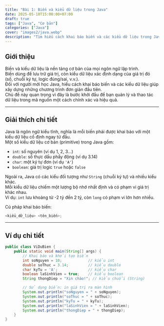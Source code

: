 ```yaml
---
title: "Bài 1: Biến và kiểu dữ liệu trong Java"
date: 2025-05-10T15:00:00+07:00
draft: true
tags: ["Java", "Cơ bản"]
categories: ["Java"]
cover: "images2/java.webp"
description: "Tìm hiểu cách khai báo biến và các kiểu dữ liệu trong Java — nền tảng đầu tiên giúp bạn quản lý và thao tác dữ liệu chính xác."
---
```



## Giới thiệu
Biến và kiểu dữ liệu là nền tảng cơ bản của mọi ngôn ngữ lập trình.  
Biến dùng để lưu trữ giá trị, còn kiểu dữ liệu xác định dạng của giá trị đó (số, chuỗi ký tự, logic đúng/sai, v.v.).  
Đối với người mới học Java, hiểu cách khai báo biến và các kiểu dữ liệu giúp xây dựng những chương trình đơn giản đầu tiên.  
Chủ đề này quan trọng vì đây là bước khởi đầu để bạn quản lý và thao tác dữ liệu trong mã nguồn một cách chính xác và hiệu quả.

---

## Giải thích chi tiết
Java là ngôn ngữ kiểu tĩnh, nghĩa là mỗi biến phải được khai báo với một kiểu dữ liệu cố định ngay từ đầu.  
Một số kiểu dữ liệu cơ bản (primitive) trong Java gồm:

- `int`: số nguyên (ví dụ 1, 2, 3…)
- `double`: số thực dấu phẩy động (ví dụ 3.14)
- `char`: một ký tự đơn (ví dụ `'A'`)
- `boolean`: giá trị logic `true` hoặc `false`

Ngoài ra, Java có các kiểu đối tượng như `String` (chuỗi ký tự) và nhiều kiểu khác.  
Mỗi kiểu dữ liệu chiếm một lượng bộ nhớ nhất định và có phạm vi giá trị khác nhau.  
Ví dụ: `int` lưu khoảng từ -2 tỷ đến 2 tỷ, còn `long` có phạm vi lớn hơn nhiều.

Cú pháp khai báo biến:
```java
<kiểu_dữ_liệu> <tên_biến>;
```

---

## Ví dụ chi tiết
```java
public class ViDuBien {
    public static void main(String[] args) {
        // Khai báo và khởi tạo biến
        int soNguyen = 10;            // kiểu int  
        double soThuc = 3.14;         // kiểu double  
        char kyTu = 'A';              // kiểu char  
        boolean laSinhVien = true;    // kiểu boolean  
        String thongDiep = "Xin chào!"; // kiểu chuỗi (String)

        // Sử dụng biến: in giá trị ra màn hình
        System.out.println("soNguyen = " + soNguyen);
        System.out.println("soThuc = " + soThuc);
        System.out.println("kyTu = " + kyTu);
        System.out.println("laSinhVien = " + laSinhVien);
        System.out.println("thongDiep = " + thongDiep);
    }
}
```



